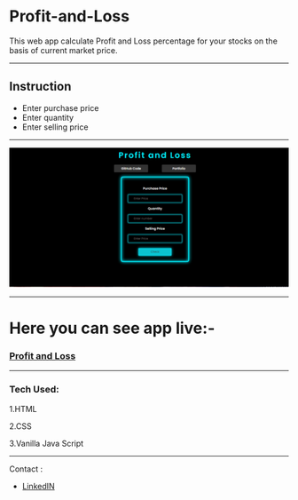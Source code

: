 # Profit-and-Loss 
This web app calculate Profit and Loss percentage for your stocks on the basis of current market price.

---
## Instruction ##
* Enter purchase price
* Enter quantity
* Enter selling price

---

![](https://github.com/Priyallohar/Profit-and-Loss/blob/main/image/profitandloss.PNG)

---

# Here you can see app live:-

### <a href="https://profitandlossapplication.netlify.app/" target="_blank"> Profit and Loss </a>
---

### Tech Used: ###

1.HTML

2.CSS

3.Vanilla Java Script

---

Contact :

* [LinkedIN](https://www.linkedin.com/in/priyallohar/)
